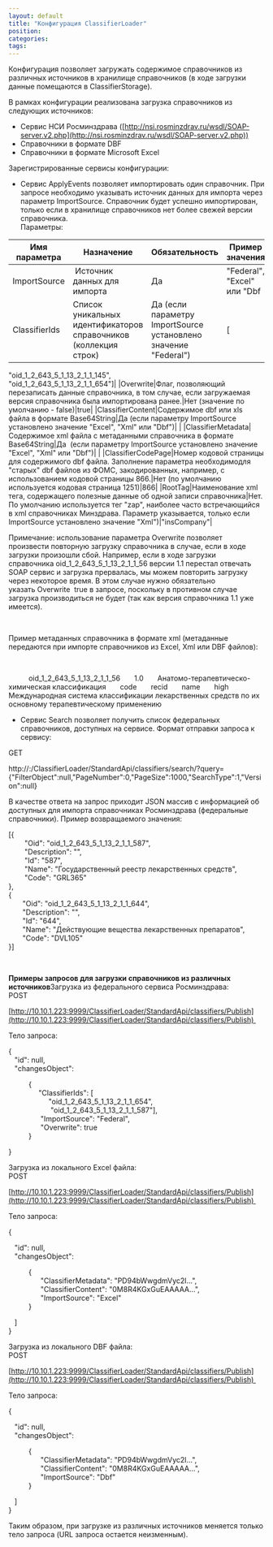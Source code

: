 ```yaml
---
layout: default
title: "Конфигурация ClassifierLoader"
position: 
categories: 
tags: 
---
```


Конфигурация позволяет загружать содержимое справочников из различных источников в хранилище справочников (в ходе загрузки данные помещаются в ClassifierStorage).

В рамках конфигурации реализована загрузка справочников из следующих источников:

* Сервис НСИ Росминздрава ([http://nsi.rosminzdrav.ru/wsdl/SOAP-server.v2.php](http://nsi.rosminzdrav.ru/wsdl/SOAP-server.v2.php))
* Справочники в формате DBF
* Справочники в формате Microsoft Excel

Зарегистрированные сервисы конфигурации:

* Сервис ApplyEvents позволяет импортировать один справочник. При запросе необходимо указывать источник данных для импорта через параметр ImportSource. Справочник будет успешно импортирован, только если в хранилище справочников нет более свежей версии справочника.    
Параметры:

|Имя параметра|Назначение|Обязательность|Пример значения|
|-------------|----------|--------------|---------------|
|ImportSource| Источник данных для импорта |Да|"Federal", "Excel" или "Dbf|
|ClassifierIds|Список уникальных идентификаторов справочников (коллекция строк)|Да (если параметру ImportSource установлено значение "Federal")|[  
 "oid_1_2_643_5_1_13_2_1_1_145",  
 "oid_1_2_643_5_1_13_2_1_1_654"]|
|Overwrite|Флаг, позволяющий перезаписать данные справочника, в том случае, если загружаемая версия справочника была импортирована ранее.|Нет (значение по умолчанию - false)|true|
|ClassifierContent|Содержимое dbf или xls файла в формате Base64String|Да (если параметру ImportSource установлено значение "Excel", "Xml" или "Dbf")| |
|ClassifierMetadata|Содержимое xml файла с метаданными справочника в формате Base64String|Да  (если параметру ImportSource установлено значение "Excel", "Xml" или "Dbf")| |
|ClassifierCodePage|Номер кодовой страницы для содержимого dbf файла. Заполнение параметра необходимодля "старых" dbf файлов из ФОМС, закодированных, например, с использованием кодовой страницы 866.|Нет (по умолчанию используется кодовая страница 1251)|866|
|RootTag|Наименование xml тега, содержащего полезные данные об одной записи справочника|Нет. По умолчанию используется тег "zap", наиболее часто встречающийся в xml справочниках Минздрава. Параметр указывается, только если ImportSource установлено значение "Xml")|"insCompany"|

  
Примечание: использование параметра Overwrite позволяет произвести повторную загрузку справочника в случае, если в ходе загрузки произошли сбой. Например, если в ходе загрузки справочника oid_1_2_643_5_1_13_2_1_1_56 версии 1.1 перестал отвечать SOAP сервис и загрузка прервалась, мы можем повторить загрузку через некоторое время. В этом случае нужно обязательно указать Overwrite  true в запросе, поскольку в противном случае загрузка производиться не будет (так как версия справочника 1.1 уже имеется).

 

Пример метаданных справочника в формате xml (метаданные передаются при импорте справочников из Excel, Xml или DBF файлов):

 <?xml version="1.0" encoding="UTF-8"?>

<classifier>  
   <properties>  
      <CodeSystem>oid_1_2_643_5_1_13_2_1_1_56</CodeSystem>  
      <CodeSystemVersion>1.0</CodeSystemVersion>  
      <CodeSystemName>Анатомо-терапевтическо-химическая классификация</CodeSystemName>  
      <CodeRef>code</CodeRef>  
      <IdRef>recid</IdRef>  
      <DisplayNameRef>name</DisplayNameRef>  
      <ParentRef>high</ParentRef>  
      <Description>Международная система классификации лекарственных средств по их основному терапевтическому применению</Description>  
   </properties>  
   <entries>   
      <entry name="recid" caption="Уникальный идентификатор" type="int" description=""/>  
      <entry name="code" caption="Код записи" type="string" description=""/>  
      <entry name="name" caption="Название лекарственного средства" type="string" description=""/>  
      <entry name="latname" caption="Латинское название лекарственного средства" type="string" description=""/>  
      <entry name="num" caption="NUM" type="string" description=""/>  
      <entry name="high" caption="УИ родительской записи" type="int" description=""/>  
   </entries>  
</classifier>

  




* Сервис Search позволяет получить список федеральных справочников, доступных на сервисе. Формат отправки запроса к сервису:

GET

http://<ServerName>:<PortName>/ClassifierLoader/StandardApi/classifiers/search/?query= {"FilterObject":null,"PageNumber":0,"PageSize":1000,"SearchType":1,"Version":null}

В качестве ответа на запрос приходит JSON массив с информацией об доступных для импорта справочниках Росминздрава (федеральные справочники). Пример возвращаемого значения:

[{  
        "Oid": "oid_1_2_643_5_1_13_2_1_1_587",  
        "Description": "",  
        "Id": "587",  
        "Name": "Государственный реестр лекарственных средств",  
        "Code": "GRL365"  
},  
{  
       "Oid": "oid_1_2_643_5_1_13_2_1_1_644",  
       "Description": "",  
       "Id": "644",  
       "Name": "Действующие вещества лекарственных препаратов",  
       "Code": "DVL105"  
}]



 

**Примеры запросов для загрузки справочников из различных источников**Загрузка из федерального сервиса Росминздрава:  
POST

[http://10.10.1.223:9999/ClassifierLoader/StandardApi/classifiers/Publish](http://10.10.1.223:9999/ClassifierLoader/StandardApi/classifiers/Publish) 

Тело запроса:

{  
   "id": null,  
   "changesObject":

          {  
               "ClassifierIds": [  
                    "oid_1_2_643_5_1_13_2_1_1_654",  
                     "oid_1_2_643_5_1_13_2_1_1_587"],  
                "ImportSource": "Federal",  
                "Overwrite": true  
          }

}

Загрузка из локального Excel файла:  
POST

[http://10.10.1.223:9999/ClassifierLoader/StandardApi/classifiers/Publish](http://10.10.1.223:9999/ClassifierLoader/StandardApi/classifiers/Publish) 

Тело запроса:

{

   "id": null,  
   "changesObject":

          {  
                "ClassifierMetadata": "PD94bWwgdmVyc2l...",  
                "ClassifierContent": "0M8R4KGxGuEAAAAA...",  
                "ImportSource": "Excel"  
          }

   ]  
}

Загрузка из локального DBF файла:  
POST

[http://10.10.1.223:9999/ClassifierLoader/StandardApi/classifiers/Publish](http://10.10.1.223:9999/ClassifierLoader/StandardApi/classifiers/Publish) 

Тело запроса:

{

   "id": null,  
   "changesObject":

          {  
                "ClassifierMetadata": "PD94bWwgdmVyc2l...",  
                "ClassifierContent": "0M8R4KGxGuEAAAAA...",  
                "ImportSource": "Dbf"  
          }

   ]  
}

  
Таким образом, при загрузке из различных источников меняется только тело запроса (URL запроса остается неизменным).

